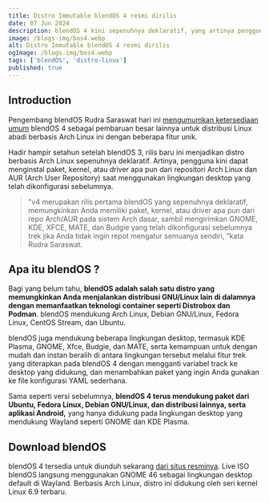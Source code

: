 ```yaml
---
title: Distro Immutable blendOS 4 resmi dirilis
date: 07 Jun 2024
description: blendOS 4 kini sepenuhnya deklaratif, yang artinya pengguna kini dapat menginstal paket, kernel, atau driver apa pun dari repositori Arch Linux dan AUR (Arch User Repository).
image: /blogs-img/bos4.webp
alt: Distro Immutable blendOS 4 resmi dirilis
ogImage: /blogs-img/bos4.webp
tags: ['blendOS', 'distro-linux']
published: true
---
```


## Introduction
Pengembang blendOS Rudra Saraswat hari ini [mengumumkan ketersediaan umum](https://blendos.co/blog/2024/06/05/blendos-v4-released-arch-linux-made-immutable-declarative-and-atomic/) blendOS 4 sebagai pembaruan besar lainnya untuk distribusi Linux abadi berbasis Arch Linux ini dengan beberapa fitur unik.

Hadir hampir setahun setelah blendOS 3, rilis baru ini menjadikan distro berbasis Arch Linux sepenuhnya deklaratif. Artinya, pengguna kini dapat menginstal paket, kernel, atau driver apa pun dari repositori Arch Linux dan AUR (Arch User Repository) saat menggunakan lingkungan desktop yang telah dikonfigurasi sebelumnya.

> "v4 merupakan rilis pertama blendOS yang sepenuhnya deklaratif, memungkinkan Anda memiliki paket, kernel, atau driver apa pun dari repo Arch/AUR pada sistem Arch dasar, sambil mengirimkan GNOME, KDE, XFCE, MATE, dan Budgie yang telah dikonfigurasi sebelumnya trek jika Anda tidak ingin repot mengatur semuanya sendiri, ”kata Rudra Saraswat.

## Apa itu blendOS ?
Bagi yang belum tahu, **blendOS adalah salah satu distro yang memungkinkan Anda menjalankan distribusi GNU/Linux lain di dalamnya dengan memanfaatkan teknologi container seperti Distrobox dan Podman**. blendOS mendukung Arch Linux, Debian GNU/Linux, Fedora Linux, CentOS Stream, dan Ubuntu.

blendOS juga mendukung beberapa lingkungan desktop, termasuk KDE Plasma, GNOME, Xfce, Budgie, dan MATE, serta kemampuan untuk dengan mudah dan instan beralih di antara lingkungan tersebut melalui fitur trek yang diterapkan pada blendOS 4 dengan mengganti variabel track ke desktop yang didukung, dan menambahkan paket yang ingin Anda gunakan ke file konfigurasi YAML sederhana.

Sama seperti versi sebelumnya, **blendOS 4 terus mendukung paket dari Ubuntu, Fedora Linux, Debian GNU/Linux, dan distribusi lainnya, serta aplikasi Android,** yang hanya didukung pada lingkungan desktop yang mendukung Wayland seperti GNOME dan KDE Plasma.

## Download blendOS
blendOS 4 tersedia untuk diunduh sekarang [dari situs resminya](https://blendos.co/download/). Live ISO blendOS langsung menggunakan GNOME 46 sebagai lingkungan desktop default di Wayland. Berbasis Arch Linux, distro ini didukung oleh seri kernel Linux 6.9 terbaru.
